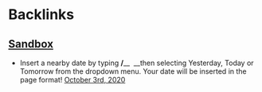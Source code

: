 
# Backlinks
## [Sandbox](<Sandbox.md>)
- Insert a nearby date by typing **/**__  __then selecting Yesterday, Today or Tomorrow from the dropdown menu. Your date will be inserted in the page format! [October 3rd, 2020](<October 3rd, 2020.md>)

